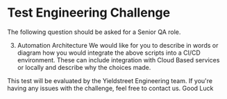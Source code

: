 # Test Engineering Challenge

The following question should be asked for a Senior QA role.

3.  Automation Architecture
We would like for you to describe in words or diagram how you would integrate the above scripts into a CI/CD environment.  These can include integration with Cloud Based services or locally and describe why the choices made.


This test will be evaluated by the Yieldstreet Engineering team. If you're having any issues with the challenge, feel free to contact us. Good Luck